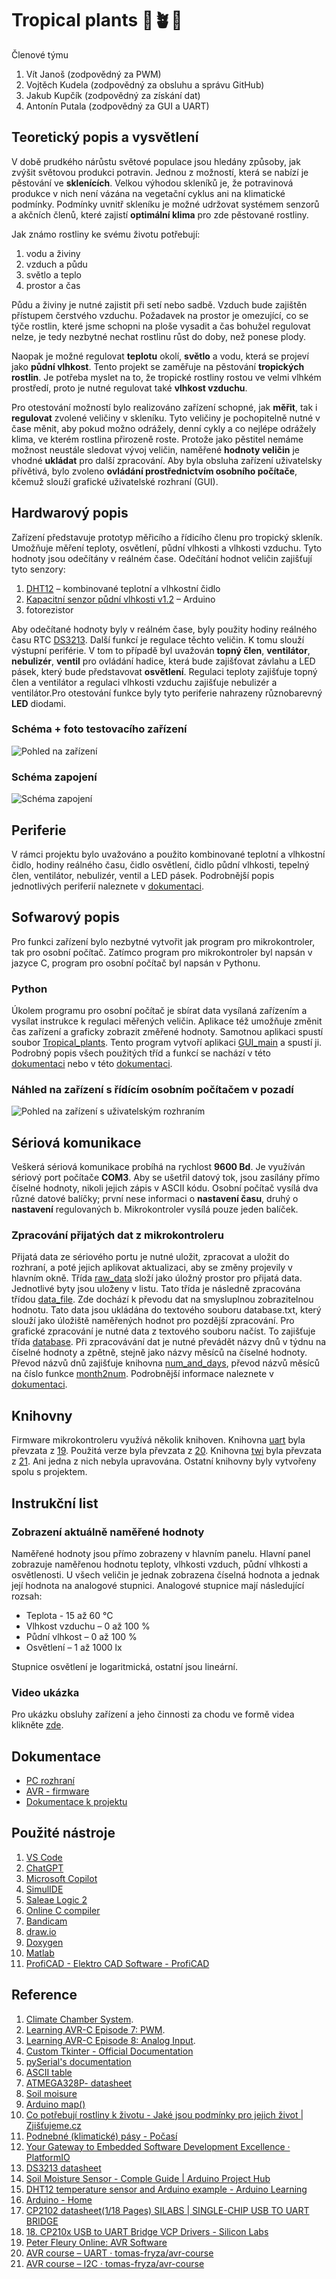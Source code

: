 # Tropical plants :palm_tree::potted_plant::cactus:
Členové týmu

1. Vít Janoš (zodpovědný za PWM)
2. Vojtěch Kudela (zodpovědný za obsluhu a správu GitHub)
3. Jakub Kupčík (zodpovědný za získání dat)
4. Antonín Putala (zodpovědný za GUI a UART)

## Teoretický popis a vysvětlení
V době prudkého nárůstu světové populace jsou hledány způsoby, jak zvýšit světovou produkci potravin. Jednou z možností, která se nabízí je pěstování ve **sklenících**. Velkou výhodou skleníků je, že potravinová produkce v nich není vázána na vegetační cyklus ani na klimatické podmínky. Podmínky uvnitř skleníku je možné udržovat systémem senzorů a akčních členů, které zajistí **optimální klima** pro zde pěstované rostliny.

Jak známo rostliny ke svému životu potřebují:
1.	vodu a živiny
2.	vzduch a půdu
3.	světlo a teplo
4.	prostor a čas

Půdu a živiny je nutné zajistit při setí nebo sadbě. Vzduch bude zajištěn přístupem čerstvého vzduchu. Požadavek na prostor je omezující, co se týče rostlin, které jsme schopni na ploše vysadit a čas bohužel regulovat nelze, je tedy nezbytné nechat rostlinu růst do doby, než ponese plody.

Naopak je možné regulovat **teplotu** okolí, **světlo** a vodu, která se projeví jako **půdní vlhkost**. Tento projekt se zaměřuje na pěstování **tropických rostlin**. Je potřeba myslet na to, že tropické rostliny rostou ve velmi vlhkém prostředí, proto je nutné regulovat také **vlhkost vzduchu**.

Pro otestování možností bylo realizováno zařízení schopné, jak **měřit**, tak i **regulovat** zvolené veličiny v skleníku. Tyto veličiny je pochopitelně nutné v čase měnit, aby pokud možno odrážely, denní cykly a co nejlépe odrážely klima, ve kterém rostlina přirozeně roste. Protože jako pěstitel nemáme možnost neustále sledovat vývoj veličin, naměřené **hodnoty veličin** je vhodné **ukládat** pro další zpracování. Aby byla obsluha zařízení uživatelsky přívětivá, bylo zvoleno **ovládání prostřednictvím osobního počítače**, kčemuž slouží grafické uživatelské rozhraní (GUI). 


## Hardwarový popis

Zařízení představuje prototyp měřicího a řídicího členu pro tropický skleník. Umožňuje měření teploty, osvětlení, půdní vlhkosti a vlhkosti vzduchu. Tyto hodnoty jsou odečítány v reálném čase. Odečítání hodnot veličin zajišťují tyto senzory:

1.	[DHT12](https://www.arduinolearning.com/code/dht12-temperature-sensor-arduino-example.php) – kombinované teplotní a vlhkostní čidlo
2.	[Kapacitní senzor půdní vlhkosti v1.2](https://projecthub.arduino.cc/lucasfernando/soil-moisture-sensor-comple-guide-b9c82b) – Arduino
3.	fotorezistor
   
Aby odečítané hodnoty byly v reálném čase, byly použity hodiny reálného času RTC [DS3213](https://www.analog.com/media/en/technical-documentation/data-sheets/DS3231.pdf). 
Další funkcí je regulace těchto veličin. K tomu slouží výstupní periférie. V tom to případě byl uvažován **topný člen**, **ventilátor**, **nebulizér**, **ventil** pro ovládání hadice, která bude zajišťovat závlahu a LED pásek, který bude představovat **osvětlení**. Regulaci teploty zajišťuje topný člen a ventilátor a regulaci vlhkosti vzduchu zajišťuje nebulizér a ventilátor.Pro otestování funkce byly tyto periferie nahrazeny různobarevný **LED** diodami.


### Schéma + foto testovacího zařízení
![Pohled na zařízení](https://github.com/VojtaKudela/BPC-DE2/blob/main/Documentation/Picture/IMG_20241204_180939.jpg)


### Schéma zapojení
![Schéma zapojení](https://github.com/VojtaKudela/BPC-DE2/blob/main/Documentation/Picture/Schema.png)


## Periferie
V rámci projektu bylo uvažováno a použito kombinované teplotní a vlhkostní čidlo, hodiny reálného času, čidlo osvětlení, čidlo půdní vlhkosti, 
tepelný člen, ventilátor, nebulizér, ventil a LED pásek. Podrobnější popis jednotlivých periferií naleznete v [dokumentaci](https://github.com/VojtaKudela/BPC-DE2/blob/main/Documentation/Documentation-final.pdf).

## Sofwarový popis
Pro funkci zařízení bylo nezbytné vytvořit jak program pro mikrokontroler, tak pro osobní počítač. Zatímco program pro mikrokontroler byl napsán v jazyce C, program pro osobní počítač byl napsán v Pythonu.


### Python
Úkolem programu pro osobní počítač je sbírat data vysílaná zařízením a vysílat instrukce k regulaci měřených veličin. Aplikace též umožňuje změnit čas zařízení a graficky zobrazit změřené hodnoty. Samotnou aplikaci spustí soubor [Tropical_plants](https://github.com/VojtaKudela/BPC-DE2/blob/main/Python_GUI/Tropical_plants.py). Tento program vytvoří aplikaci [GUI_main](https://github.com/VojtaKudela/BPC-DE2/blob/main/Python_GUI/GUI_main.py) a spustí ji. Podrobný popis všech použitých tříd a funkcí se nachází v této [dokumentaci](https://raw.githack.com/VojtaKudela/BPC-DE2/refs/heads/main/Documentation/Python/html/index.html) nebo v této [dokumentaci](https://github.com/VojtaKudela/BPC-DE2/blob/main/Documentation/Documentation-final.pdf).


### Náhled na zařízení s řídícím osobním počítačem v pozadí
![Pohled na zařízení s uživatelským rozhraním](https://github.com/VojtaKudela/BPC-DE2/blob/main/Documentation/Picture/IMG_20241204_181146_1.jpg)


## Sériová komunikace
Veškerá sériová komunikace probíhá na rychlost **9600 Bd**. Je využíván sériový port počítače **COM3**. Aby se ušetřil datový tok, jsou zasílány přímo číselné hodnoty, nikoli jejich zápis v ASCII kódu. Osobní počítač vysílá dva různé datové balíčky; první nese informaci o **nastavení času**, druhý o **nastavení** regulovaných b. Mikrokontroler vysílá pouze jeden balíček.


### Zpracování přijatých dat z mikrokontroleru
Přijatá data ze sériového portu je nutné uložit, zpracovat a uložit do rozhraní, a poté jejich aplikovat aktualizaci, aby se změny projevily v hlavním okně. 
Třída [raw_data](https://github.com/VojtaKudela/BPC-DE2/blob/main/Python_GUI/raw_data.py) složí jako úložný prostor pro přijatá data. Jednotlivé byty jsou uloženy v listu. Tato třída je následně zpracována třídou [data_file](https://github.com/VojtaKudela/BPC-DE2/blob/main/Python_GUI/data_file.py). Zde dochází k převodu dat na smysluplnou zobrazitelnou hodnotu. Tato data jsou ukládána do textového souboru database.txt, který slouží jako úložiště naměřených hodnot pro pozdější zpracování. Pro grafické zpracování je nutné data z textového souboru načíst. To zajišťuje třída [database](https://github.com/VojtaKudela/BPC-DE2/blob/main/Python_GUI/database.py). 
Při zpracovávání dat je nutné převádět názvy dnů v týdnu na číselné hodnoty a zpětně, stejně jako názvy měsíců na číselné hodnoty. Převod názvů dnů zajišťuje knihovna [num_and_days](https://github.com/VojtaKudela/BPC-DE2/blob/main/Python_GUI/num_and_days.py), převod názvů měsíců na číslo funkce [month2num](https://github.com/VojtaKudela/BPC-DE2/blob/main/Python_GUI/month2num.py).
Podrobnější informace naleznete v [dokumentaci](https://github.com/VojtaKudela/BPC-DE2/blob/main/Documentation/Documentation-final.pdf).


## Knihovny
Firmware mikrokontroleru využívá několik knihoven. Knihovna [uart](https://github.com/VojtaKudela/BPC-DE2/tree/main/Project-02-03/lib/uart) byla převzata z [19](http://www.peterfleury.epizy.com/avr-software.html?i=2). Použitá verze byla převzata z [20](https://github.com/tomas-fryza/avr-course/tree/master/lab5-uart). Knihovna [twi](https://github.com/VojtaKudela/BPC-DE2/tree/main/Project-02-03/lib/twi) byla převzata z [21](https://github.com/tomas-fryza/avr-course/tree/master/lab6-i2c). Ani jedna z nich nebyla upravována. Ostatní knihovny byly vytvořeny spolu s projektem.


## Instrukční list

### Zobrazení aktuálně naměřené hodnoty
Naměřené hodnoty jsou přímo zobrazeny v hlavním panelu. Hlavní panel zobrazuje naměřenou hodnotu teploty, vlhkosti vzduch, půdní vlhkosti a osvětlenosti. U všech veličin je jednak zobrazena číselná hodnota a jednak její hodnota na analogové stupnici.
Analogové stupnice mají následující rozsah:
-	Teplota - 15 až 60 °C
-	Vlhkost vzduchu – 0 až 100 %
-	Půdní vlhkost – 0 až 100 %
-	Osvětlení – 1 až 1000 lx

Stupnice osvětlení je logaritmická, ostatní jsou lineární.



### Video ukázka
Pro ukázku obsluhy zařízení a jeho činnosti za chodu ve formě videa klikněte [zde](https://l.facebook.com/l.php?u=https%3A%2F%2Fvutbr-my.sharepoint.com%2F%3Av%3A%2Fg%2Fpersonal%2F246858_vutbr_cz%2FEXO8N39nYi9CjGoCtYOYt_YBu9UJ9zcuZxR2HDn7m6k5Xw%3Ffbclid%3DIwZXh0bgNhZW0CMTAAAR0kTXEcqZt7Lsbg1UoCl0ykdBTkBOt3FukuswAQO3Te59IQwOYOxVHeaSI_aem_F0M8OA4p4Sr2LX9bdFgvGQ&h=AT1zTisApxY7p2FXc7chAo3kfdsrvQq1c_8bjErb-S-DH0EZpSUpumy_P4UQ7MJ7msPugB_uP-vv12Eb6qwxfn0DG8LiicpJ44ga-bMsWyaQF_o4rvcu8xNuwXYGrkICevLfGg).


## Dokumentace
- [PC rozhraní](https://raw.githack.com/VojtaKudela/BPC-DE2/refs/heads/main/Documentation/Python/html/index.html)
- [AVR - firmware](https://raw.githack.com/VojtaKudela/BPC-DE2/refs/heads/main/Documentation/AVR-C/html/index.html)
- [Dokumentace k projektu](https://raw.githack.com/VojtaKudela/BPC-DE2/refs/heads/main/Documentation/AVR-C/html/index.html)


## Použité nástroje
1. [VS Code](https://code.visualstudio.com/)
1. [ChatGPT](https://chatgpt.com/)
2. [Microsoft Copilot](https://copilot.microsoft.com/)
3. [SimulIDE](https://simulide.com/p/)
4. [Saleae Logic 2](https://www.saleae.com/pages/downloads)
5. [Online C compiler](https://www.online-cpp.com/online_c_compiler)
6. [Bandicam](https://www.bandicam.com/cz/)
7. [draw.io](https://app.diagrams.net/)
8. [Doxygen](https://doxygen.nl/index.html)
9. [Matlab](https://www.mathworks.com/products/matlab.html)
10. [ProfiCAD - Elektro CAD Software - ProfiCAD](https://www.proficad.cz/)


## Reference
1. [Climate Chamber System](https://projecthub.arduino.cc/ms_peach/climate-chamber-system-c545de).
2. [Learning AVR-C Episode 7: PWM](https://www.youtube.com/watch?v=ZhIRRyhfhLM&list=PLA6BB228B08B03EDD&index=7).
3. [Learning AVR-C Episode 8: Analog Input](https://www.youtube.com/watch?v=51QJ_WHN7u0&list=PLA6BB228B08B03EDD&index=8&fbclid=IwY2xjawGghWBleHRuA2FlbQIxMAABHVy7dx15Emsi53adUYbmtC7HX_bKwPgDDZE106S3zNYXwdnrUu0nhW8zyA_aem_Rj_25ybcyhsOJBNBMxLZ1Q).
4. [Custom Tkinter - Official Documentation](https://customtkinter.tomschimansky.com/)
5. [pySerial's documentation](https://pyserial.readthedocs.io/en/latest/)
6. [ASCII table](https://www.ascii-code.com/)
7. [ATMEGA328P- datasheet](https://www.microchip.com/en-us/product/ATmega328p)
8. [Soil moisure](https://www.makerguides.com/capacitive-soil-moisture-sensor-with-arduino/)
9. [Arduino map()](https://reference.arduino.cc/reference/en/language/functions/math/map/)
10. [Co potřebují rostliny k životu - Jaké jsou podmínky pro jejich život | Zjišťujeme.cz](https://www.zjistujeme.cz/co-potrebuji-rostliny-k-zivotu-jake-jsou-podminky-pro-jejich-zivot/#:~:text=Co%20pot%C5%99ebuj%C3%AD%20rostliny%20k%20%C5%BEivotu%20%E2%80%93%20Jak%C3%A9%20jsou,slune%C4%8Dn%C3%ADho%20sv%C4%9Btla.%20...%204%20Prostor%20a%20%C4%8Das%20)
11. [Podnebné (klimatické) pásy - Počasí](http://aaapocasi.cz/podnebne-klimaticke-pasy/)
12. [Your Gateway to Embedded Software Development Excellence · PlatformIO](https://platformio.org/?utm_source=platformio&utm_medium=piohome)
13. [DS3213 datasheet](https://www.analog.com/media/en/technical-documentation/data-sheets/DS3231.pdf)
14. [Soil Moisture Sensor - Comple Guide | Arduino Project Hub](https://projecthub.arduino.cc/lucasfernando/soil-moisture-sensor-comple-guide-b9c82b)
15. [DHT12 temperature sensor and Arduino example - Arduino Learning](https://www.arduinolearning.com/code/dht12-temperature-sensor-arduino-example.php)
16. [Arduino - Home](https://www.arduino.cc/)
17. [CP2102 datasheet(1/18 Pages) SILABS | SINGLE-CHIP USB TO UART BRIDGE](https://www.alldatasheet.com/html-pdf/201067/SILABS/CP2102/215/1/CP2102.html)
18. [18.	CP210x USB to UART Bridge VCP Drivers - Silicon Labs](https://www.silabs.com/developer-tools/usb-to-uart-bridge-vcp-drivers)
19. [Peter Fleury Online: AVR Software](http://www.peterfleury.epizy.com/avr-software.html?i=1)
20. [AVR course – UART · tomas-fryza/avr-course](https://github.com/tomas-fryza/avr-course/tree/master/lab5-uart)
21. [AVR course – I2C    · tomas-fryza/avr-course](https://github.com/tomas-fryza/avr-course/tree/master/lab6-i2c)


